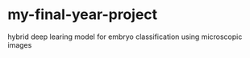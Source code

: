 # my-final-year-project
hybrid deep learing model for embryo classification using microscopic images
